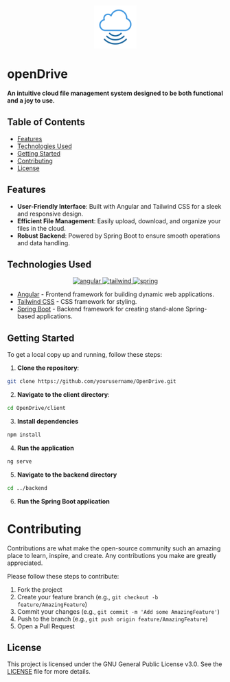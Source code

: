 <p align="center">
    <img alt="OpenDrive logo" title="OpenDrive Logo" src="client/public/logo.svg" height="100">
</p>

# openDrive

**An intuitive cloud file management system designed to be both functional and a joy to use.**

## Table of Contents

- [Features](#features)
- [Technologies Used](#technologies-used)
- [Getting Started](#getting-started)
- [Contributing](#contributing)
- [License](#license)

## Features
- **User-Friendly Interface**: Built with Angular and Tailwind CSS for a sleek and responsive design.
- **Efficient File Management**: Easily upload, download, and organize your files in the cloud.
- **Robust Backend**: Powered by Spring Boot to ensure smooth operations and data handling.

## Technologies Used
<p align="center">
  <a href="https://angular.io" target="_blank" rel="noreferrer">
        <img src="https://angular.io/assets/images/logos/angular/angular.svg" alt="angular" width="80" height="80"/>
    </a>
    <a href="https://tailwindcss.com/" target="_blank" rel="noreferrer">
        <img src="https://www.vectorlogo.zone/logos/tailwindcss/tailwindcss-icon.svg" alt="tailwind" width="80" height="80"/>
    </a>
    <a href="https://spring.io/" target="_blank" rel="noreferrer">
        <img src="https://www.vectorlogo.zone/logos/springio/springio-icon.svg" alt="spring" width="80" height="80"/>
    </a>
</p>

- [Angular](https://angular.io) - Frontend framework for building dynamic web applications.
- [Tailwind CSS](https://tailwindcss.com) - CSS framework for styling.
- [Spring Boot](https://spring.io/projects/spring-boot) - Backend framework for creating stand-alone Spring-based applications.

## Getting Started

To get a local copy up and running, follow these steps:

1. **Clone the repository**:
```bash
git clone https://github.com/yourusername/OpenDrive.git
```
2. **Navigate to the client directory**:

```bash
cd OpenDrive/client
```

3. **Install dependencies**
```bash
npm install
```

4. **Run the application**
```bash
ng serve
```

5. **Navigate to the backend directory**
```bash
cd ../backend
```

6. **Run the Spring Boot application**

# Contributing

Contributions are what make the open-source community such an amazing place to learn, inspire, and create. Any contributions you make are greatly appreciated.

Please follow these steps to contribute:

1. Fork the project
2. Create your feature branch (e.g., `git checkout -b feature/AmazingFeature`)
3. Commit your changes (e.g., `git commit -m 'Add some AmazingFeature'`)
4. Push to the branch (e.g., `git push origin feature/AmazingFeature`)
5. Open a Pull Request

## License

This project is licensed under the GNU General Public License v3.0. See the [LICENSE](LICENSE) file for more details.
